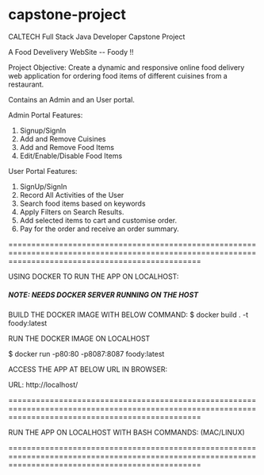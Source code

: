# capstone-project
CALTECH Full Stack Java Developer Capstone Project

A Food Develivery WebSite -- Foody !!

Project Objective:
Create a dynamic and responsive online food delivery web application for ordering food items of different cuisines from a restaurant.

Contains an Admin and an User portal.

Admin Portal Features:
1. Signup/SignIn
2. Add and Remove Cuisines 
3. Add and Remove Food Items 
4. Edit/Enable/Disable Food Items

User Portal Features:
1. SignUp/SignIn
2. Record All Activities of the User
3. Search food items based on keywords
4. Apply Filters on Search Results.
5. Add selected items to cart and customise order.
6. Pay for the order and receive an order summary.

======================================================================================================================================================

USING DOCKER TO RUN THE APP ON LOCALHOST:
##### NOTE: NEEDS DOCKER SERVER RUNNING ON THE HOST #####

BUILD THE DOCKER IMAGE WITH BELOW COMMAND:
$ docker build . -t foody:latest

RUN THE DOCKER IMAGE ON LOCALHOST

$ docker run -p80:80 -p8087:8087 foody:latest

ACCESS THE APP AT BELOW URL IN BROWSER:

URL: http://localhost/

======================================================================================================================================================

RUN THE APP ON LOCALHOST WITH BASH COMMANDS: (MAC/LINUX)


======================================================================================================================================================


